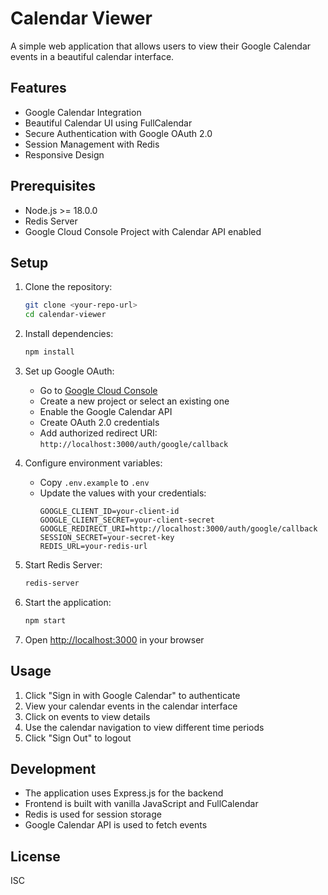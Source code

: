 # Calendar Viewer

A simple web application that allows users to view their Google Calendar events in a beautiful calendar interface.

## Features

- Google Calendar Integration
- Beautiful Calendar UI using FullCalendar
- Secure Authentication with Google OAuth 2.0
- Session Management with Redis
- Responsive Design

## Prerequisites

- Node.js >= 18.0.0
- Redis Server
- Google Cloud Console Project with Calendar API enabled

## Setup

1. Clone the repository:
   ```bash
   git clone <your-repo-url>
   cd calendar-viewer
   ```

2. Install dependencies:
   ```bash
   npm install
   ```

3. Set up Google OAuth:
   - Go to [Google Cloud Console](https://console.cloud.google.com)
   - Create a new project or select an existing one
   - Enable the Google Calendar API
   - Create OAuth 2.0 credentials
   - Add authorized redirect URI: `http://localhost:3000/auth/google/callback`

4. Configure environment variables:
   - Copy `.env.example` to `.env`
   - Update the values with your credentials:
     ```
     GOOGLE_CLIENT_ID=your-client-id
     GOOGLE_CLIENT_SECRET=your-client-secret
     GOOGLE_REDIRECT_URI=http://localhost:3000/auth/google/callback
     SESSION_SECRET=your-secret-key
     REDIS_URL=your-redis-url
     ```

5. Start Redis Server:
   ```bash
   redis-server
   ```

6. Start the application:
   ```bash
   npm start
   ```

7. Open [http://localhost:3000](http://localhost:3000) in your browser

## Usage

1. Click "Sign in with Google Calendar" to authenticate
2. View your calendar events in the calendar interface
3. Click on events to view details
4. Use the calendar navigation to view different time periods
5. Click "Sign Out" to logout

## Development

- The application uses Express.js for the backend
- Frontend is built with vanilla JavaScript and FullCalendar
- Redis is used for session storage
- Google Calendar API is used to fetch events

## License

ISC
